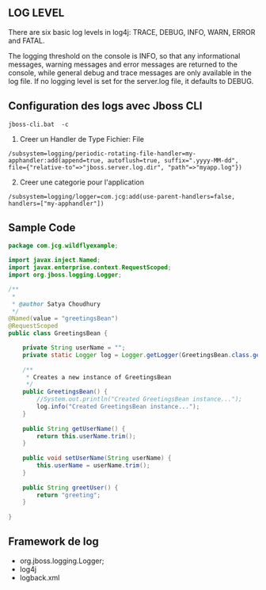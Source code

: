 
## LOG LEVEL

There are six basic log levels in log4j: TRACE, DEBUG, INFO, WARN, ERROR and FATAL. 

The logging threshold on the console is INFO, so that any informational messages, warning messages and error messages are returned to the console, while general debug and trace messages are only available in the log file. If no logging level is set for the server.log file, it defaults to DEBUG.


## Configuration des logs avec   Jboss CLI
```
jboss-cli.bat  -c
```

1. Creer un  Handler de Type  Fichier: File

```
/subsystem=logging/periodic-rotating-file-handler=my-apphandler:add(append=true, autoflush=true, suffix=".yyyy-MM-dd", file={"relative-to"=>"jboss.server.log.dir", "path"=>"myapp.log"})
```

2. Creer une categorie pour l'application

```
/subsystem=logging/logger=com.jcg:add(use-parent-handlers=false, handlers=["my-apphandler"])

```

##  Sample Code

```java
package com.jcg.wildflyexample;

import javax.inject.Named;
import javax.enterprise.context.RequestScoped;
import org.jboss.logging.Logger;

/**
 *
 * @author Satya Choudhury
 */
@Named(value = "greetingsBean")
@RequestScoped
public class GreetingsBean {

    private String userName = "";
    private static Logger log = Logger.getLogger(GreetingsBean.class.getName());
    
    /**
     * Creates a new instance of GreetingsBean
     */
    public GreetingsBean() {
        //System.out.println("Created GreetingsBean instance...");
        log.info("Created GreetingsBean instance...");
    }
    
    public String getUserName() {
        return this.userName.trim();
    }
    
    public void setUserName(String userName) {
        this.userName = userName.trim();
    }
    
    public String greetUser() {
        return "greeting";
    }
    
}
```
##  Framework de log
- org.jboss.logging.Logger;
- log4j
- logback.xml
